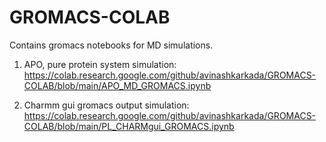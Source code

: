 # GROMACS-COLAB
Contains gromacs notebooks for MD simulations.



1. APO, pure protein system simulation:
https://colab.research.google.com/github/avinashkarkada/GROMACS-COLAB/blob/main/APO_MD_GROMACS.ipynb

2. Charmm gui gromacs output simulation:
https://colab.research.google.com/github/avinashkarkada/GROMACS-COLAB/blob/main/PL_CHARMgui_GROMACS.ipynb
